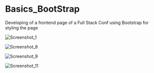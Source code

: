# Basics_BootStrap
Developing of a frontend page of a Full Stack Conf using Bootstrap for styling the page

![Screenshot_1](https://user-images.githubusercontent.com/65344071/141829654-3770fdd3-ee36-4742-8cb6-452945bc2052.png)

![Screenshot_8](https://user-images.githubusercontent.com/65344071/141829454-70a0b62b-a616-4a24-b6b5-859dc2cb74c9.png)

![Screenshot_9](https://user-images.githubusercontent.com/65344071/141829466-8fdd6416-74f6-4920-a934-6079757d2e30.png)

![Screenshot_11](https://user-images.githubusercontent.com/65344071/141829478-360c6755-40a8-4a0b-961d-ec82f23682e6.png)
